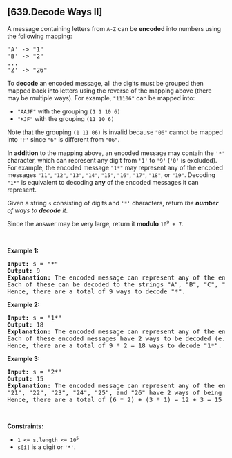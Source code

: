 ## [639.Decode Ways II]
<p>A message containing letters from <code>A-Z</code> can be <strong>encoded</strong> into numbers using the following mapping:</p>

<pre>
&#39;A&#39; -&gt; &quot;1&quot;
&#39;B&#39; -&gt; &quot;2&quot;
...
&#39;Z&#39; -&gt; &quot;26&quot;
</pre>

<p>To <strong>decode</strong> an encoded message, all the digits must be grouped then mapped back into letters using the reverse of the mapping above (there may be multiple ways). For example, <code>&quot;11106&quot;</code> can be mapped into:</p>

<ul>
	<li><code>&quot;AAJF&quot;</code> with the grouping <code>(1 1 10 6)</code></li>
	<li><code>&quot;KJF&quot;</code> with the grouping <code>(11 10 6)</code></li>
</ul>

<p>Note that the grouping <code>(1 11 06)</code> is invalid because <code>&quot;06&quot;</code> cannot be mapped into <code>&#39;F&#39;</code> since <code>&quot;6&quot;</code> is different from <code>&quot;06&quot;</code>.</p>

<p><strong>In addition</strong> to the mapping above, an encoded message may contain the <code>&#39;*&#39;</code> character, which can represent any digit from <code>&#39;1&#39;</code> to <code>&#39;9&#39;</code> (<code>&#39;0&#39;</code> is excluded). For example, the encoded message <code>&quot;1*&quot;</code> may represent any of the encoded messages <code>&quot;11&quot;</code>, <code>&quot;12&quot;</code>, <code>&quot;13&quot;</code>, <code>&quot;14&quot;</code>, <code>&quot;15&quot;</code>, <code>&quot;16&quot;</code>, <code>&quot;17&quot;</code>, <code>&quot;18&quot;</code>, or <code>&quot;19&quot;</code>. Decoding <code>&quot;1*&quot;</code> is equivalent to decoding <strong>any</strong> of the encoded messages it can represent.</p>

<p>Given a string <code>s</code> consisting of digits and <code>&#39;*&#39;</code> characters, return <em>the <strong>number</strong> of ways to <strong>decode</strong> it</em>.</p>

<p>Since the answer may be very large, return it <strong>modulo</strong> <code>10<sup>9</sup> + 7</code>.</p>

<p>&nbsp;</p>
<p><strong class="example">Example 1:</strong></p>

<pre>
<strong>Input:</strong> s = &quot;*&quot;
<strong>Output:</strong> 9
<strong>Explanation:</strong> The encoded message can represent any of the encoded messages &quot;1&quot;, &quot;2&quot;, &quot;3&quot;, &quot;4&quot;, &quot;5&quot;, &quot;6&quot;, &quot;7&quot;, &quot;8&quot;, or &quot;9&quot;.
Each of these can be decoded to the strings &quot;A&quot;, &quot;B&quot;, &quot;C&quot;, &quot;D&quot;, &quot;E&quot;, &quot;F&quot;, &quot;G&quot;, &quot;H&quot;, and &quot;I&quot; respectively.
Hence, there are a total of 9 ways to decode &quot;*&quot;.
</pre>

<p><strong class="example">Example 2:</strong></p>

<pre>
<strong>Input:</strong> s = &quot;1*&quot;
<strong>Output:</strong> 18
<strong>Explanation:</strong> The encoded message can represent any of the encoded messages &quot;11&quot;, &quot;12&quot;, &quot;13&quot;, &quot;14&quot;, &quot;15&quot;, &quot;16&quot;, &quot;17&quot;, &quot;18&quot;, or &quot;19&quot;.
Each of these encoded messages have 2 ways to be decoded (e.g. &quot;11&quot; can be decoded to &quot;AA&quot; or &quot;K&quot;).
Hence, there are a total of 9 * 2 = 18 ways to decode &quot;1*&quot;.
</pre>

<p><strong class="example">Example 3:</strong></p>

<pre>
<strong>Input:</strong> s = &quot;2*&quot;
<strong>Output:</strong> 15
<strong>Explanation:</strong> The encoded message can represent any of the encoded messages &quot;21&quot;, &quot;22&quot;, &quot;23&quot;, &quot;24&quot;, &quot;25&quot;, &quot;26&quot;, &quot;27&quot;, &quot;28&quot;, or &quot;29&quot;.
&quot;21&quot;, &quot;22&quot;, &quot;23&quot;, &quot;24&quot;, &quot;25&quot;, and &quot;26&quot; have 2 ways of being decoded, but &quot;27&quot;, &quot;28&quot;, and &quot;29&quot; only have 1 way.
Hence, there are a total of (6 * 2) + (3 * 1) = 12 + 3 = 15 ways to decode &quot;2*&quot;.
</pre>

<p>&nbsp;</p>
<p><strong>Constraints:</strong></p>

<ul>
	<li><code>1 &lt;= s.length &lt;= 10<sup>5</sup></code></li>
	<li><code>s[i]</code> is a digit or <code>&#39;*&#39;</code>.</li>
</ul>
